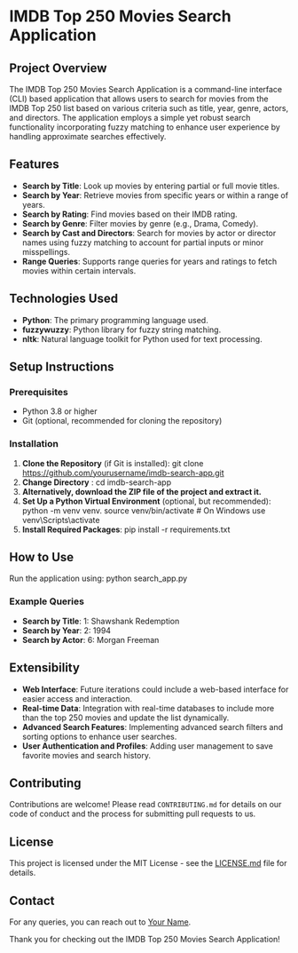 # IMDB Top 250 Movies Search Application

## Project Overview
The IMDB Top 250 Movies Search Application is a command-line interface (CLI) based application that allows users to search for movies from the IMDB Top 250 list based on various criteria such as title, year, genre, actors, and directors. The application employs a simple yet robust search functionality incorporating fuzzy matching to enhance user experience by handling approximate searches effectively.

## Features
- **Search by Title**: Look up movies by entering partial or full movie titles.
- **Search by Year**: Retrieve movies from specific years or within a range of years.
- **Search by Rating**: Find movies based on their IMDB rating.
- **Search by Genre**: Filter movies by genre (e.g., Drama, Comedy).
- **Search by Cast and Directors**: Search for movies by actor or director names using fuzzy matching to account for partial inputs or minor misspellings.
- **Range Queries**: Supports range queries for years and ratings to fetch movies within certain intervals.

## Technologies Used
- **Python**: The primary programming language used.
- **fuzzywuzzy**: Python library for fuzzy string matching.
- **nltk**: Natural language toolkit for Python used for text processing.

## Setup Instructions

### Prerequisites
- Python 3.8 or higher
- Git (optional, recommended for cloning the repository)

### Installation
1. **Clone the Repository** (if Git is installed): git clone https://github.com/yourusername/imdb-search-app.git
2. **Change Directory** : cd imdb-search-app
3. **Alternatively, download the ZIP file of the project and extract it.**
4. **Set Up a Python Virtual Environment** (optional, but recommended): python -m venv venv. source venv/bin/activate # On Windows use venv\Scripts\activate
5. **Install Required Packages**: pip install -r requirements.txt

## How to Use
Run the application using: python search_app.py

### Example Queries
- **Search by Title**: 1: Shawshank Redemption
- **Search by Year**: 2: 1994
- **Search by Actor**: 6: Morgan Freeman

## Extensibility
- **Web Interface**: Future iterations could include a web-based interface for easier access and interaction.
- **Real-time Data**: Integration with real-time databases to include more than the top 250 movies and update the list dynamically.
- **Advanced Search Features**: Implementing advanced search filters and sorting options to enhance user searches.
- **User Authentication and Profiles**: Adding user management to save favorite movies and search history.

## Contributing
Contributions are welcome! Please read `CONTRIBUTING.md` for details on our code of conduct and the process for submitting pull requests to us.

## License
This project is licensed under the MIT License - see the [LICENSE.md](LICENSE) file for details.

## Contact
For any queries, you can reach out to [Your Name](mailto:your.email@example.com).

Thank you for checking out the IMDB Top 250 Movies Search Application!






